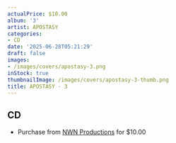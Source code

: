 ```yaml
---
actualPrice: $10.00
album: '3'
artist: APOSTASY
categories:
- CD
date: '2025-06-28T05:21:29'
draft: false
images:
- /images/covers/apostasy-3.png
inStock: true
thumbnailImage: /images/covers/apostasy-3-thumb.png
title: APOSTASY - 3
---
```


## CD
* Purchase from [NWN Productions](http://shop.nwnprod.com/index.php?route=product/product&path=93&product_id=62184&sort=pd.name&order=ASC) for $10.00
